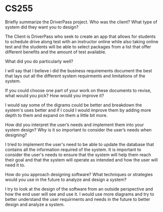 # CS255

Briefly summarize the DriverPass project. Who was the client? What type of system did they want you to design?
  
  The Client is DriverPass who seek to create an app that allows for students to schedule drive along test with an instructor online while also taking online test and the students will be able to select packages from a list that offer different benefits and the amount of test available.

What did you do particularly well?
  
  I will say that I believe i did the business requirements document the best that lays out all the different system requirments and limitations of the system.

If you could choose one part of your work on these documents to revise, what would you pick? How would you improve it?

  I would say some of the digrams could be better and breakdown the system's uses better and if I could I would improve them by adding more depth to them and expand on them a little bit more.

How did you interpret the user’s needs and implement them into your system design? Why is it so important to consider the user’s needs when designing?

  I tried to implement the user's need to be able to update the database that contains all the information required of the system. It is important to consider the user's needs to ensure that the system will help them reach their goal and that the system will operate as intended and how the user will need it to.

How do you approach designing software? What techniques or strategies would you use in the future to analyze and design a system?

  I try to look at the design of the software from an outside perspective and how the end user will see and use it. I would use more diagrams and try to better understand the user requirments and needs in the future to better design and analyze a system. 
